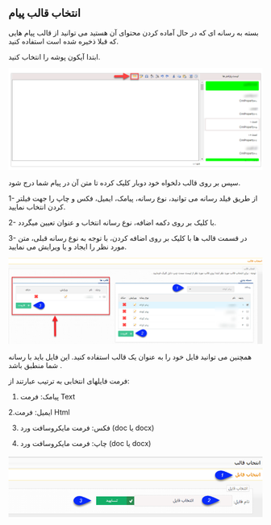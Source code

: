 ﻿## انتخاب قالب پیام

بسته به رسانه ای که در حال آماده کردن محتوای آن هستید می توانید از قالب پیام هایی که قبلا ذخیره شده است استفاده کنید.

ابتدا آیکون پوشه را انتخاب کنید.

![](TemplateSelection1.png)

سپس بر روی قالب دلخواه خود دوبار کلیک کرده تا متن آن در پیام شما درج شود.

1- از طریق فیلد رسانه می توانید، نوع رسانه، پیامک، ایمیل، فکس و چاپ  را جهت فیلتر کردن انتخاب نمایید.

2- با کلیک بر روی دکمه اضافه، نوع رسانه انتخاب و عنوان تعیین میگردد.

3- در قسمت قالب ها با کلیک بر روی اضافه کردن، با توجه به نوع رسانه قبلی، متن مورد نظر را ایجاد و یا ویرایش می نمایید.

![](TemplateSelection2.png)

همچنین می توانید فایل خود را به عنوان یک قالب استفاده کنید. این فایل باید با رسانه شما منطبق باشد .

فرمت فایلهای انتخابی به ترتیب عبارتند از:

1. پیامک:  فرمت Text

2.ایمیل: فرمت Html

3. فکس: فرمت مایکروسافت ورد (doc یا docx)

4. چاپ: فرمت مایکروسافت ورد (doc یا docx)

![](TemplateSelection3.png)




